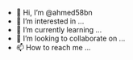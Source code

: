 - 👋 Hi, I’m @ahmed58bn
- 👀 I’m interested in ...
- 🌱 I’m currently learning ...
- 💞️ I’m looking to collaborate on ...
- 📫 How to reach me ...

<!---
ahmed58bn/ahmed58bn is a ✨ special ✨ repository because its `README.md` (this file) appears on your GitHub profile.
You can click the Preview link to take a look at your changes.
--->
